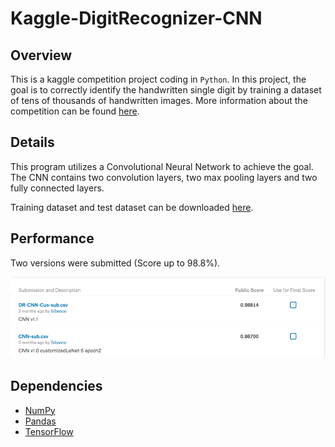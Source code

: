 # Kaggle-DigitRecognizer-CNN

## Overview
This is a kaggle competition project coding in `Python`. In this project, the goal is to correctly identify the handwritten single digit by training a dataset of tens of thousands of handwritten images. More information about the competition can be found [here](https://www.kaggle.com/c/digit-recognizer#description).

## Details
This program utilizes a Convolutional Neural Network to achieve the goal. The CNN contains two convolution layers, two max pooling layers and two fully connected layers.

Training dataset and test dataset can be downloaded [here](https://www.kaggle.com/c/digit-recognizer/data).

## Performance
Two versions were submitted (Score up to 98.8%).

![submission](https://raw.githubusercontent.com/Siboooo/imgForMD/master/DigitRecognizer/DR-CNN-sub.png)

## Dependencies
* [NumPy](http://www.numpy.org)
* [Pandas](http://pandas.pydata.org)
* [TensorFlow](https://www.tensorflow.org)